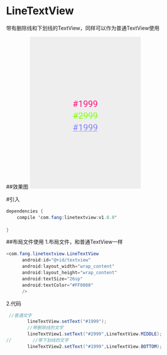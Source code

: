 # LineTextView
带有删除线和下划线的TextView，同样可以作为普通TextView使用

##效果图
![img](https://github.com/SmallLee/LineTextView/blob/master/QQ%E6%88%AA%E5%9B%BE20160829155418.png)

#引入

```Java
dependencies {
    compile 'com.fang:linetextview:v1.0.0'

}
```

##布局文件使用
1.布局文件，和普通TextView一样

```Java
<com.fang.linetextview.LineTextView
      android:id="@+id/textview"
      android:layout_width="wrap_content"
      android:layout_height="wrap_content"
      android:textSize="26sp"
      android:textColor="#FF0080"
      />
```
2.代码

```Java
 //普通文字
        lineTextView.setText("#1999");
        //带删除线的文字
        lineTextView1.setText("#2999",LineTextView.MIDDLE);
//        //带下划线的文字
        lineTextView2.setText("#1999",LineTextView.BOTTOM);
```





